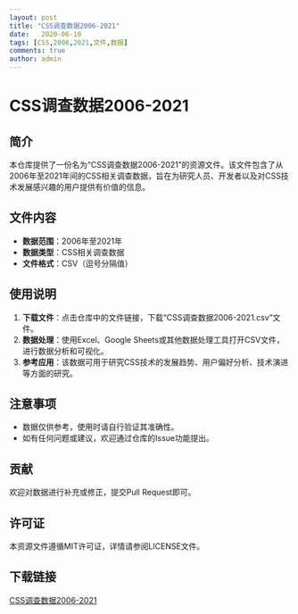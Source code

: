 ```yaml
---
layout: post
title: "CSS调查数据2006-2021"
date:   2020-06-10
tags: [CSS,2006,2021,文件,数据]
comments: true
author: admin
---
```

# CSS调查数据2006-2021

## 简介
本仓库提供了一份名为“CSS调查数据2006-2021”的资源文件。该文件包含了从2006年至2021年间的CSS相关调查数据，旨在为研究人员、开发者以及对CSS技术发展感兴趣的用户提供有价值的信息。

## 文件内容
- **数据范围**：2006年至2021年
- **数据类型**：CSS相关调查数据
- **文件格式**：CSV（逗号分隔值）

## 使用说明
1. **下载文件**：点击仓库中的文件链接，下载“CSS调查数据2006-2021.csv”文件。
2. **数据处理**：使用Excel、Google Sheets或其他数据处理工具打开CSV文件，进行数据分析和可视化。
3. **参考应用**：该数据可用于研究CSS技术的发展趋势、用户偏好分析、技术演进等方面的研究。

## 注意事项
- 数据仅供参考，使用时请自行验证其准确性。
- 如有任何问题或建议，欢迎通过仓库的Issue功能提出。

## 贡献
欢迎对数据进行补充或修正，提交Pull Request即可。

## 许可证
本资源文件遵循MIT许可证，详情请参阅LICENSE文件。

## 下载链接

[CSS调查数据2006-2021](https://pan.quark.cn/s/e414592e557a)